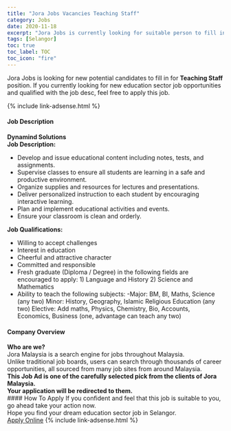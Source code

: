 ```yaml
---
title: "Jora Jobs Vacancies Teaching Staff" 
category: Jobs 
date: 2020-11-18 
excerpt: "Jora Jobs is currently looking for suitable person to fill in the Teaching Staff which positioned at Selangor" 
tags: [Selangor] 
toc: true 
toc_label: TOC 
toc_icon: "fire" 
--- 
```


<p>Jora Jobs is looking for new potential candidates to fill in for <b>Teaching Staff</b> position. If you currently looking for new education sector job opportunities and qualified with the job desc, feel free to apply this job.
</p>{% include link-adsense.html %} 
 <div><div><div><h4>Job Description</h4></div></div><div><div><span><div><div><strong>Dynamind Solutions</strong></div><div><div><strong>Job Description:</strong></div><ul><li>Develop and issue educational content including notes, tests, and assignments.</li><li>Supervise classes to ensure all students are learning in a safe and productive environment.</li><li>Organize supplies and resources for lectures and presentations.</li><li>Deliver personalized instruction to each student by encouraging interactive learning.</li><li>Plan and implement educational activities and events.</li><li>Ensure your classroom is clean and orderly.</li></ul><div><div><strong>Job Qualifications:</strong></div><ul><li>Willing to accept challenges</li><li>Interest in education</li><li>Cheerful and attractive character</li><li>Committed and responsible</li><li>Fresh graduate (Diploma / Degree) in the following fields are encouraged to apply: 1) Language and History 2) Science and Mathematics</li><li>Ability to teach the following subjects: -Major: BM, BI, Maths, Science (any two) Minor: History, Geography, Islamic Religious Education (any two) Elective: Add maths, Physics, Chemistry, Bio, Accounts, Economics, Business (one, advantage can teach any two)</li></ul></div></div></div></span></div></div></div> 
<div><div><div><h4>Company Overview</h4></div></div><div><div><span><div><div>
<strong>Who are we?</strong></div>
<div>
	Jora Malaysia is a search engine for jobs throughout Malaysia.<br>
	Unlike traditional job boards, users can search through thousands of career opportunities, all sourced from many job sites from around Malaysia.&#160;</div>
<div>
<div>
<strong>This Job Ad is one of the carefully selected pick from the clients of Jora Malaysia.</strong></div>
<div>
<strong>Your application will be redirected to them.</strong></div>
</div></div></span></div></div></div> 
#### How To Apply 
If you confident and feel that this job is suitable to you, go ahead take your action now. <br/> 
Hope you find your dream education sector job in Selangor. <br/> 
<a href="https://www.jobstreet.com.my/en/job/teaching-staff-4426585?jobId=jobstreet-my-job-4426585&sectionRank=1&token=0~2d38553a-f94c-4e3d-b421-a4fa9c17a1a0&fr=SRP%20View%20In%20New%20Ta" class="btn btn--info" target="_blank" rel="nofollow noopenner">Apply Online</a> 
{% include link-adsense.html %} 